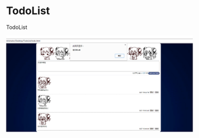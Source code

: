 # TodoList
TodoList 


![image](https://raw.githubusercontent.com/Xigua-gua/TodoList/master/image/tip.png)
